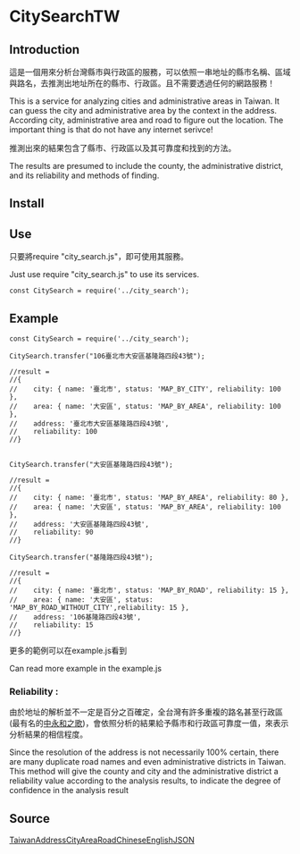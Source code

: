 # CitySearchTW

## Introduction

這是一個用來分析台灣縣市與行政區的服務，可以依照一串地址的縣市名稱、區域與路名，去推測出地址所在的縣市、行政區。且不需要透過任何的網路服務！

This is a service for analyzing cities and administrative areas in Taiwan. It can guess the city and administrative area by the context in the address. According city, administrative area and road to figure out the location. The important thing is that do not have any internet serivce!

推測出來的結果包含了縣市、行政區以及其可靠度和找到的方法。

The results are presumed to include the county, the administrative district, and its reliability and methods of finding.
## Install


## Use
只要將require "city_search.js"，即可使用其服務。

Just use require "city_search.js" to use its services.
```
const CitySearch = require('../city_search');
```

## Example

```
const CitySearch = require('../city_search');

CitySearch.transfer("106臺北市大安區基隆路四段43號");

//result = 
//{ 
//    city: { name: '臺北市', status: 'MAP_BY_CITY', reliability: 100 },
//    area: { name: '大安區', status: 'MAP_BY_AREA', reliability: 100 },
//    address: '臺北市大安區基隆路四段43號',
//    reliability: 100 
//}


CitySearch.transfer("大安區基隆路四段43號");

//result = 
//{
//    city: { name: '臺北市', status: 'MAP_BY_AREA', reliability: 80 },
//    area: { name: '大安區', status: 'MAP_BY_AREA', reliability: 100 },
//    address: '大安區基隆路四段43號',
//    reliability: 90
//}

CitySearch.transfer("基隆路四段43號");

//result =
//{ 
//    city: { name: '臺北市', status: 'MAP_BY_ROAD', reliability: 15 },
//    area: { name: '大安區', status: 'MAP_BY_ROAD_WITHOUT_CITY',reliability: 15 },
//    address: '106基隆路四段43號',
//    reliability: 15 
//}

```
更多的範例可以在example.js看到

Can read more example in the example.js

### Reliability :

由於地址的解析並不一定是百分之百確定，全台灣有許多重複的路名甚至行政區(最有名的[中永和之歌](https://www.ptt.cc/bbs/MIS_Gbasket/M.1328894407.A.57D.html))，會依照分析的結果給予縣市和行政區可靠度一值，來表示分析結果的相信程度。

Since the resolution of the address is not necessarily 100% certain, there are many duplicate road names and even administrative districts in Taiwan. This method will give the county and city and the administrative district a reliability value according to the analysis results, to indicate the degree of confidence in the analysis result

<!--
| Status | Mean                                                |
| ------ | :-------------------------------------------------- |
| 200    | Find City + Area                                    |
| 300    | Find City + Area(by road)                           |
| 400    | Find City but Area not found                        |
| 500    | By finding the area to figure out the city          |
| 600    | By finding the road to figure out the city and area |
| 0      | Not found anything                                  | 
-->

## Source
[TaiwanAddressCityAreaRoadChineseEnglishJSON](https://github.com/donma/TaiwanAddressCityAreaRoadChineseEnglishJSON?fbclid=IwAR28FmMJLzD0CYGJsI168nLeQM7gAPBTpuwBZNcpTv7VvWJmhfGHg7uJwew)

